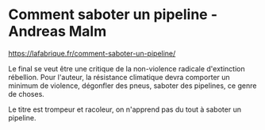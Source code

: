 # Comment saboter un pipeline - Andreas Malm

https://lafabrique.fr/comment-saboter-un-pipeline/

Le final se veut être une critique de la non-violence radicale d'extinction rébellion. Pour l'auteur, la résistance climatique devra comporter un minimum de violence, dégonfler des pneus, saboter des pipelines, ce genre de choses. 

Le titre est trompeur et racoleur, on n'apprend pas du tout à saboter un pipeline.
